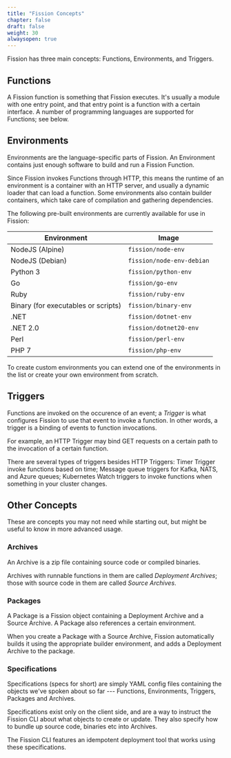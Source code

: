 ```yaml
---
title: "Fission Concepts"
chapter: false
draft: false
weight: 30
alwaysopen: true
---
```


Fission has three main concepts: Functions, Environments, and
Triggers.

## Functions

A Fission function is something that Fission executes.  It's usually a
module with one entry point, and that entry point is a function with a
certain interface.  A number of programming languages are supported
for Functions; see below.

## Environments

Environments are the language-specific parts of Fission.  An
Environment contains just enough software to build and run a Fission
Function.

Since Fission invokes Functions through HTTP, this means the runtime
of an environment is a container with an HTTP server, and usually a
dynamic loader that can load a function.  Some environments also
contain builder containers, which take care of compilation and
gathering dependencies.

The following pre-built environments are currently available for use
in Fission:
 
| Environment                          | Image                     |
| ------------------------------------ | ------------------------- |
| NodeJS (Alpine)                      | `fission/node-env`        |
| NodeJS (Debian)                      | `fission/node-env-debian` |
| Python 3                             | `fission/python-env`      |
| Go                                   | `fission/go-env`          |
| Ruby                                 | `fission/ruby-env`        |
| Binary (for executables or scripts)  | `fission/binary-env`      |
| .NET                                 | `fission/dotnet-env`      |
| .NET 2.0                             | `fission/dotnet20-env`    |
| Perl                                 | `fission/perl-env`        |
| PHP 7                                | `fission/php-env`         |

To create custom environments you can extend one of the environments
in the list or create your own environment from scratch.

## Triggers

Functions are invoked on the occurence of an event; a _Trigger_ is
what configures Fission to use that event to invoke a function.  In
other words, a trigger is a binding of events to function invocations.

For example, an HTTP Trigger may bind GET requests on a certain path
to the invocation of a certain function.

There are several types of triggers besides HTTP Triggers: Timer
Trigger invoke functions based on time; Message queue triggers for
Kafka, NATS, and Azure queues; Kubernetes Watch triggers to invoke
functions when something in your cluster changes.

## Other Concepts

These are concepts you may not need while starting out, but might be
useful to know in more advanced usage.

### Archives

An Archive is a zip file containing source code or compiled binaries.

Archives with runnable functions in them are called _Deployment
Archives_; those with source code in them are called _Source
Archives_.

### Packages

A Package is a Fission object containing a Deployment Archive and
a Source Archive.  A Package also references a certain environment.

When you create a Package with a Source Archive, Fission automatically
builds it using the appropriate builder environment, and adds a
Deployment Archive to the package.

### Specifications

Specifications (specs for short) are simply YAML config files
containing the objects we've spoken about so far --- Functions,
Environments, Triggers, Packages and Archives.  

Specifications exist only on the client side, and are a way to
instruct the Fission CLI about what objects to create or update.  They
also specify how to bundle up source code, binaries etc into Archives.

The Fission CLI features an idempotent deployment tool that works
using these specifications.
